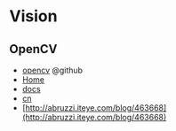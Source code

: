 

# Vision



## OpenCV

- [opencv](https://github.com/Itseez/opencv) @github
- [Home](http://opencv.org/)
- [docs](http://docs.opencv.org/)
- [cn](http://www.opencv.org.cn/)
- [http://abruzzi.iteye.com/blog/463668](http://abruzzi.iteye.com/blog/463668)